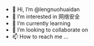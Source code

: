 - 👋 Hi, I’m @lengnuohuaidan
- 👀 I’m interested in 网络安全
- 🌱 I’m currently learning 
- 💞️ I’m looking to collaborate on 
- 📫 How to reach me ...

<!---
lengnuohuaidan/lengnuohuaidan is a ✨ special ✨ repository because its `README.md` (this file) appears on your GitHub profile.
You can click the Preview link to take a look at your changes.
--->
